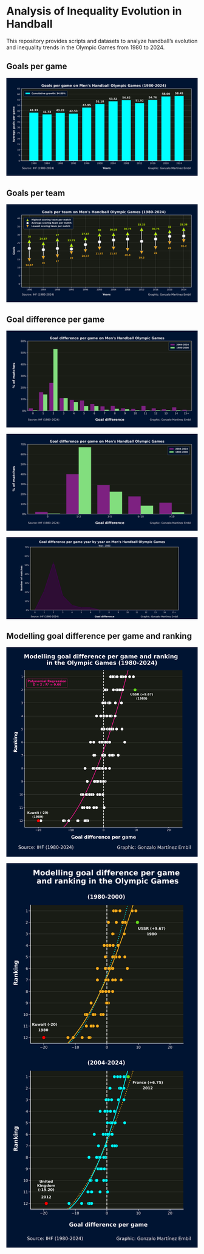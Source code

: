 # Analysis of Inequality Evolution in Handball


This repository provides scripts and datasets to analyze handball’s evolution and inequality trends in the Olympic Games from 1980 to 2024.


## Goals per game

![Goals per game](Visuals/Goalspergame_Men'sHandball_OlympicGames_(1980-2024).png)


## Goals per team

![Goals per team](Visuals/Goalsperteam_Men'sHandball_OlympicGames_(1980-2024).png)

## Goal difference per game

![1](Visuals/Goaldifferencepergame.png)

![2](Visuals/Grouped_Goaldifferencepergame.png)

![3](Visuals/YearbyYear_Goaldifferencepergame.gif)


## Modelling goal difference per game and ranking

![Modelling goal difference per game and ranking1](Visuals/Modelling_goaldifferencepergame_ranking_OlympicGames(1980-2024).png)

![Modelling goal difference per game and ranking2](Visuals/Modelling_goaldifferencepergame_ranking_OlympicGames.png)
